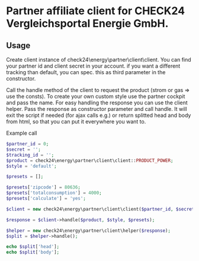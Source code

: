 # Partner affiliate client for CHECK24 Vergleichsportal Energie GmbH.

## Usage
Create client instance of check24\energy\partner\client\client.
You can find your partner id and client secret in your account.
if you want a different tracking than default, you can spec. this as third parameter in the constructor.

Call the handle method of the client to request the product (strom or gas => use the consts). To create your own custom style use the partner cockpit and pass the name.
For easy handling the response you can use the client helper. 
Pass the response as constructor parameter and call handle.
It will exit the script if needed (for ajax calls e.g.) or return splitted head and body from html, so that you can put it everywhere you want to.

Example call
```php
$partner_id = 0;
$secret = '';
$tracking_id = '';
$product = check24\energy\partner\client\client::PRODUCT_POWER;
$style = 'default';

$presets = [];

$presets['zipcode'] = 80636;
$presets['totalconsumption'] = 4000;
$presets['calculate'] = 'yes';

$client = new check24\energy\partner\client\client($partner_id, $secret, $tracking_id);

$response = $client->handle($product, $style, $presets);

$helper = new check24\energy\partner\client\helper($response);
$split = $helper->handle();

echo $split['head'];
echo $split['body'];
```
